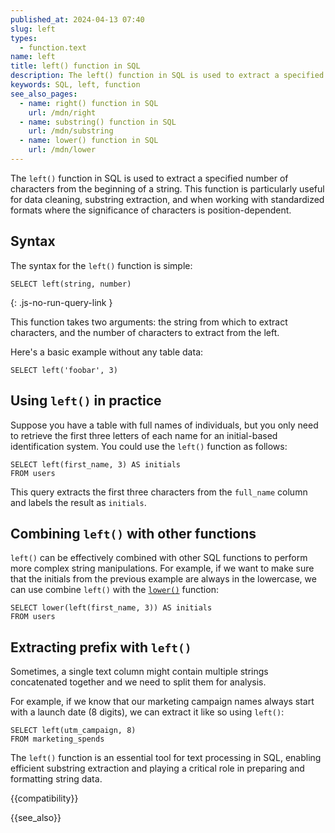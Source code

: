 ```yaml
---
published_at: 2024-04-13 07:40
slug: left
types:
  - function.text
name: left
title: left() function in SQL
description: The left() function in SQL is used to extract a specified number of characters from the beginning of a string.
keywords: SQL, left, function
see_also_pages:
  - name: right() function in SQL
    url: /mdn/right
  - name: substring() function in SQL
    url: /mdn/substring
  - name: lower() function in SQL
    url: /mdn/lower
---
```


The `left()` function in SQL is used to extract a specified number of characters from the beginning of a string. This function is particularly useful for data cleaning, substring extraction, and when working with standardized formats where the significance of characters is position-dependent.

## Syntax

The syntax for the `left()` function is simple:

~~~pgsql
SELECT left(string, number)
~~~
{: .js-no-run-query-link }

This function takes two arguments: the string from which to extract characters, and the number of characters to extract from the left.

Here's a basic example without any table data:

~~~pgsql
SELECT left('foobar', 3)
~~~

## Using `left()` in practice

Suppose you have a table with full names of individuals, but you only need to retrieve the first three letters of each name for an initial-based identification system. You could use the `left()` function as follows:

~~~pgsql
SELECT left(first_name, 3) AS initials
FROM users
~~~

This query extracts the first three characters from the `full_name` column and labels the result as `initials`.

## Combining `left()` with other functions

`left()` can be effectively combined with other SQL functions to perform more complex string manipulations. For example, if we want to make sure that the initials from the previous example are always in the lowercase, we can use combine `left()` with the [`lower()`](/mdn/lower) function:

~~~pgsql
SELECT lower(left(first_name, 3)) AS initials
FROM users
~~~

## Extracting prefix with `left()`

Sometimes, a single text column might contain multiple strings concatenated together and we need to split them for analysis.

For example, if we know that our marketing campaign names always start with a launch date (8 digits), we can extract it like so using `left()`:

~~~pgsql
SELECT left(utm_campaign, 8)
FROM marketing_spends
~~~

The `left()` function is an essential tool for text processing in SQL, enabling efficient substring extraction and playing a critical role in preparing and formatting string data.

{{compatibility}}

{{see_also}}
